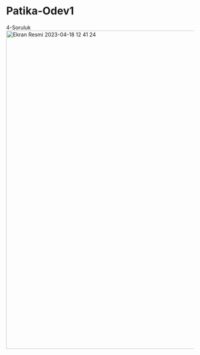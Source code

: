 # Patika-Odev1
4-Soruluk
<img width="855" alt="Ekran Resmi 2023-04-18 12 41 24" src="https://user-images.githubusercontent.com/119897554/232921943-8f36b147-c1d9-4218-88de-032769047503.png">
